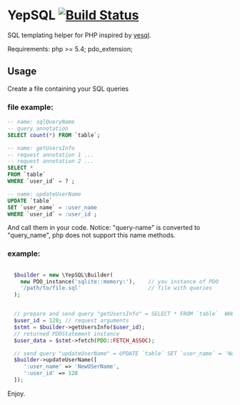 # YepSQL [![Build Status](https://travis-ci.org/LionsHead/YepSQL.svg?branch=master)](https://travis-ci.org/LionsHead/YepSQL)
SQL templating helper for PHP inspired by [yesql](https://github.com/krisajenkins/yesql).

Requirements:
  php >= 5.4;
  pdo_extension;

## Usage
Create a file containing your SQL queries
### file example:
````sql
-- name: sqlQueryName
-- query annotation
SELECT count(*) FROM `table`;

-- name: getUsersInfo
-- request annotation 1 ...
-- request annotation 2 ...
SELECT *
FROM `table`
WHERE `user_id` = ? ;

-- name: updateUserName
UPDATE `table`
SET `user_name` = :user_name
WHERE `user_id` = :user_id ;
````

And call them in your code.
Notice: "query-name" is converted to "query_name", php does not support this name methods.

### example:

````php

  $builder = new \YepSQL\Builder(
    new PDO_instance('sqlite::memory:'),    // you instance of PDO
    '/path/to/file.sql'                     // file with queries
  );


  // prepare and send query "getUsersInfo" = SELECT * FROM `table`  WHERE `user_id` = 128;
  $user_id = 128; // request arguments
  $stmt = $builder->getUsersInfo($user_id);
  // returned PDOStatement instance
  $user_data = $stmt->fetch(PDO::FETCH_ASSOC);

  // send query "updateUserName" = UPDATE `table` SET `user_name` = 'NewUSerName' WHERE `user_id` = '128';
  $builder->updateUserName([
     ':user_name' => 'NewUSerName',
     ':user_id' => 128
  ]);

````

Enjoy.
